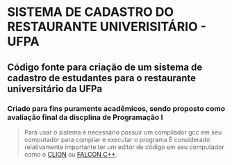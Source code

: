 # SISTEMA DE CADASTRO DO RESTAURANTE UNIVERISITÁRIO - UFPA

## Código fonte para criação de um sistema de cadastro de estudantes para o restaurante universitário da UFPa
### Criado para fins puramente acadêmicos, sendo proposto como avaliação final da discplina de Programação I

>Para usar o sistema é necessário possuir um compilador gcc em seu computador para compilar e executar o programa
>È considerado relativamente importante ter um editor de código em seu computador como o [CLION](https://www.jetbrains.com/clion/download/) ou [FALCON C++](https://sourceforge.net/projects/falconcpp/).


